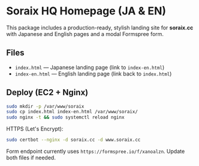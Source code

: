 # Soraix HQ Homepage (JA & EN)

This package includes a production-ready, stylish landing site for **soraix.cc** with Japanese and English pages and a modal Formspree form.

## Files
- `index.html` — Japanese landing page (link to `index-en.html`)
- `index-en.html` — English landing page (link back to `index.html`)

## Deploy (EC2 + Nginx)
```bash
sudo mkdir -p /var/www/soraix
sudo cp index.html index-en.html /var/www/soraix/
sudo nginx -t && sudo systemctl reload nginx
```
HTTPS (Let's Encrypt):
```bash
sudo certbot --nginx -d soraix.cc -d www.soraix.cc
```

Form endpoint currently uses `https://formspree.io/f/xanoalzn`. Update both files if needed.
